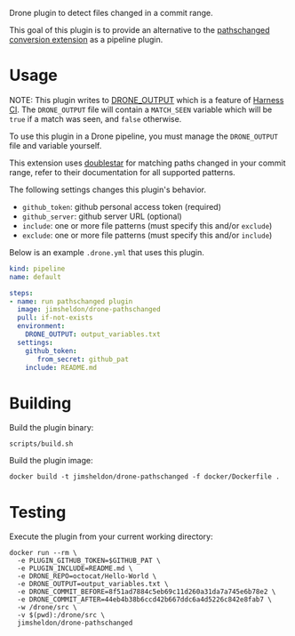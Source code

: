 Drone plugin to detect files changed in a commit range.

This goal of this plugin is to provide an alternative to the [pathschanged conversion extension](https://github.com/meltwater/drone-convert-pathschanged) as a pipeline plugin.

# Usage

NOTE: This plugin writes to [DRONE_OUTPUT](https://developer.harness.io/docs/continuous-integration/troubleshoot-ci/ci-env-var/#drone_output) which is a feature of [Harness CI](https://www.harness.io/products/continuous-integration). The `DRONE_OUTPUT` file will contain a `MATCH_SEEN` variable which will be `true` if a match was seen, and `false` otherwise.

To use this plugin in a Drone pipeline, you must manage the `DRONE_OUTPUT` file and variable yourself.

This extension uses [doublestar](https://github.com/bmatcuk/doublestar) for matching paths changed in your commit range, refer to their documentation for all supported patterns.

The following settings changes this plugin's behavior.

* `github_token`: github personal access token (required)
* `github_server`: github server URL (optional)
* `include`: one or more file patterns (must specify this and/or `exclude`)
* `exclude`: one or more file patterns (must specify this and/or `include`)

Below is an example `.drone.yml` that uses this plugin.

```yaml
kind: pipeline
name: default

steps:
- name: run pathschanged plugin
  image: jimsheldon/drone-pathschanged
  pull: if-not-exists
  environment:
    DRONE_OUTPUT: output_variables.txt
  settings:
    github_token:
       from_secret: github_pat
    include: README.md
```

# Building

Build the plugin binary:

```text
scripts/build.sh
```

Build the plugin image:

```text
docker build -t jimsheldon/drone-pathschanged -f docker/Dockerfile .
```

# Testing

Execute the plugin from your current working directory:

```text
docker run --rm \
  -e PLUGIN_GITHUB_TOKEN=$GITHUB_PAT \
  -e PLUGIN_INCLUDE=README.md \
  -e DRONE_REPO=octocat/Hello-World \
  -e DRONE_OUTPUT=output_variables.txt \
  -e DRONE_COMMIT_BEFORE=8f51ad7884c5eb69c11d260a31da7a745e6b78e2 \
  -e DRONE_COMMIT_AFTER=44eb4b38b6ccd42b667ddc6a4d5226c842e8fab7 \
  -w /drone/src \
  -v $(pwd):/drone/src \
  jimsheldon/drone-pathschanged
```

